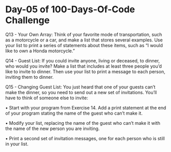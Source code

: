 <h1>Day-05 of 100-Days-Of-Code Challenge</h1>

Q13 - Your Own Array: Think of your favorite mode of transportation, such as a motorcycle or a car, and make a list that stores several examples. Use your list to print a series of statements about these items, such as “I would like to own a Honda motorcycle.”

Q14 - Guest List: If you could invite anyone, living or deceased, to dinner, who would you invite? Make a list that includes at least three people you’d like to invite to dinner. Then use your list to print a message to each person, inviting them to dinner.

Q15 - Changing Guest List: You just heard that one of your guests can’t make the dinner, so you need to send out a new set of invitations. You’ll have to think of someone else to invite:

• Start with your program from Exercise 14. Add a print statement at the end of your program stating the name of the guest who can’t make it.

• Modify your list, replacing the name of the guest who can’t make it with the name of the new person you are inviting.

• Print a second set of invitation messages, one for each person who is still in your list.

